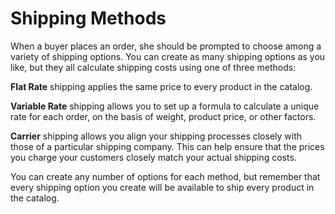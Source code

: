 # Shipping Methods [](id=shipping-methods)

When a buyer places an order, she should be prompted to choose among a variety
of shipping options. You can create as many shipping options as you like, but
they all calculate shipping costs using one of three methods:

**Flat Rate** shipping applies the same price to every product in the catalog.

**Variable Rate** shipping allows you to set up a formula to calculate a unique
rate for each order, on the basis of weight, product price, or other factors.

**Carrier** shipping allows you align your shipping processes closely with
those of a particular shipping company. This can help ensure that the prices you
charge your customers closely match your actual shipping costs.

You can create any number of options for each method, but remember that every
shipping option you create will be available to ship every product in the
catalog.
